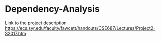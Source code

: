 # Dependency-Analysis
Link to the project description 
https://ecs.syr.edu/faculty/fawcett/handouts/CSE687/Lectures/Project2-S2017.htm
